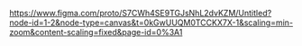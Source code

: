 https://www.figma.com/proto/S7CWh4SE9TGJsNhL2dvKZM/Untitled?node-id=1-2&node-type=canvas&t=0kGwUUQM0TCCKX7X-1&scaling=min-zoom&content-scaling=fixed&page-id=0%3A1